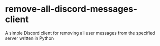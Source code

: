 # remove-all-discord-messages-client
A simple Discord client for removing all user messages from the specified server written in Python

